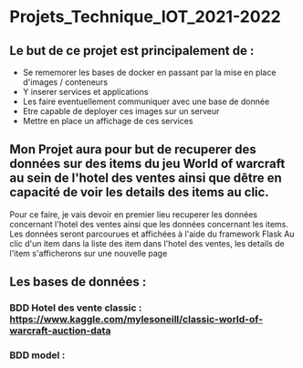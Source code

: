 # Projets_Technique_IOT_2021-2022
## Le but de ce projet est principalement de : 
- Se rememorer les bases de docker en passant par la mise en place d'images / conteneurs
- Y inserer services et applications
- Les faire eventuellement communiquer avec une base de donnée
- Etre capable de deployer ces images sur un serveur
- Mettre en place un affichage de ces services

## Mon Projet aura pour but de recuperer des données sur des items du jeu World of warcraft au sein de l'hotel des ventes ainsi que dêtre en capacité de voir les details des items au clic.

Pour ce faire, je vais devoir en premier lieu recuperer les données concernant l'hotel des ventes ainsi que les données concernant les items.
Les données seront parcourues et affichées à l'aide du framework Flask
Au clic d'un item dans la liste des item dans l'hotel des ventes, les details de l'item s'afficherons sur une nouvelle page

## Les bases de données :
### BDD Hotel des vente classic : https://www.kaggle.com/mylesoneill/classic-world-of-warcraft-auction-data
### BDD model : 

